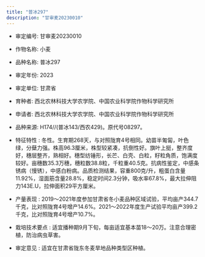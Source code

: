 ```yaml
---
title: "普冰297"
description: "甘审麦20230010"
---
```

* 审定编号:  甘审麦20230010

*  作物名称:  小麦

*  品种名称:  普冰297

*  审定年份:  2023

*  审定单位:  甘肃省

* 育种者:  西北农林科技大学农学院、中国农业科学院作物科学研究所

*  申请者:  西北农林科技大学农学院、中国农业科学院作物科学研究所

*  品种来源:  H174//(普冰143/西农429)。原代号08297。

*  特征特性 : 
冬性。生育期268天，与对照陇育4号相同。幼苗半匍匐，叶色绿，分蘖力强。株高96.3厘米，株型较紧凑，抗倒性好。旗叶上挺，整齐度好，穗层整齐，熟相好。穗型纺锤形，长芒、白壳、白粒，籽粒角质，饱满度较好。亩穗数35.3万穗，穗粒数38.8粒，千粒重40.5克。抗病性鉴定，中感条锈病（慢锈），中感白粉病。品质检测结果，容重800克/升，粗蛋白含量11.92%，湿面筋含量28.8%，稳定时间2.3分钟，吸水率67.8%，最大拉伸阻力143E.U，拉伸面积29平方厘米。
 
*  产量表现 : 
2019～2021年度参加甘肃省冬小麦品种区域试验，平均亩产344.7千克，比对照陇育4号增产14.6%。2021～2022年度生产试验平均亩产399.2千克，比对照陇育4号增产10.7%。

*  栽培技术要点 : 
适宜播种期9月下旬，每亩适宜基本苗18～20万。注意合理密植，防治病虫草害。

*  审定意见 : 
适宜在甘肃省陇东冬麦旱地品种类型区种植。
